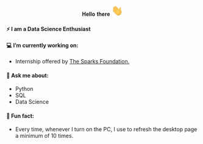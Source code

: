 <div align="center">
𝐇𝐞𝐥𝐥𝐨 𝐭𝐡𝐞𝐫𝐞 <img src="https://github.com/ABSphreak/ABSphreak/blob/master/gifs/Hi.gif" width="30px">
</div>

#### ⚡ I am a Data Science Enthusiast

#### 💻 I’m currently working on: 
- Internship offered by [The Sparks Foundation.](https://www.thesparksfoundationsingapore.org/)

#### 💬 Ask me about:
- Python
- SQL
- Data Science

#### 🤪 Fun fact:
- Every time, whenever I turn on the PC, I use to refresh the desktop page a minimum of 10 times.
